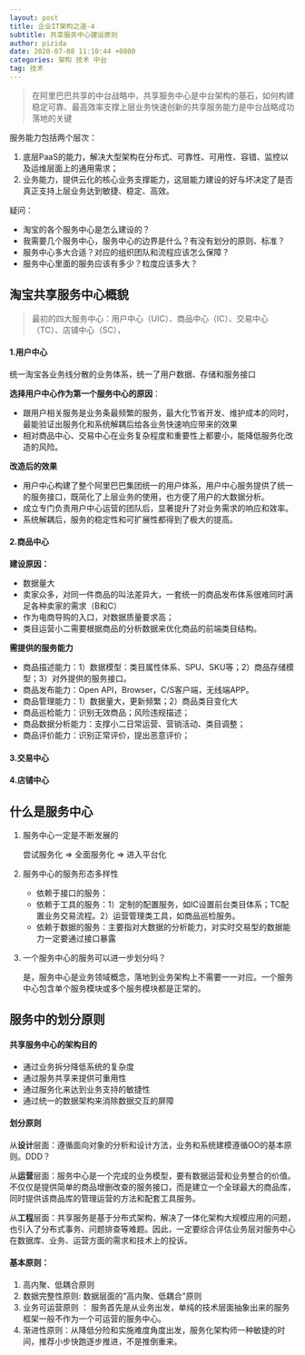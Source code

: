 ```yaml
---
layout: post
title: 企业IT架构之道-4
subtitle: 共享服务中心建设原则
author: pizida
date: 2020-07-08 11:10:44 +0800
categories: 架构 技术 中台
tag: 技术
---
```


> 在阿里巴巴共享的中台战略中，共享服务中心是中台架构的基石，如何构建稳定可靠、最高效率支撑上层业务快速创新的共享服务能力是中台战略成功落地的关键

服务能力包括两个层次：

1. 底层PaaS的能力，解决大型架构在分布式、可靠性、可用性、容错、监控以及运维层面上的通用需求；
2. 业务能力，提供云化的核心业务支撑能力，这层能力建设的好与坏决定了是否真正支持上层业务达到敏捷、稳定、高效。

疑问：

- 淘宝的各个服务中心是怎么建设的？
- 我需要几个服务中心，服务中心的边界是什么？有没有划分的原则、标准？
- 服务中心多大合适？对应的组织团队和流程应该怎么保障？
- 服务中心里面的服务应该有多少？粒度应该多大？

## 淘宝共享服务中心概貌

> 最初的四大服务中心：用户中心（UIC）、商品中心（IC）、交易中心（TC）、店铺中心（SC），

#### 1.用户中心

统一淘宝各业务线分散的业务体系，统一了用户数据、存储和服务接口

**选择用户中心作为第一个服务中心的原因**：

- 跟用户相关服务是业务条最频繁的服务，最大化节省开发、维护成本的同时，最能验证出服务化和系统解耦后给各业务快速响应带来的效果
- 相对商品中心、交易中心在业务复杂程度和重要性上都要小，能降低服务化改造的风险。

**改造后的效果**

- 用户中心构建了整个阿里巴巴集团统一的用户体系，用户中心服务提供了统一的服务接口，既简化了上层业务的使用，也方便了用户的大数据分析。
- 成立专门负责用户中心运营的团队后，显著提升了对业务需求的响应和效率。
- 系统解耦后，服务的稳定性和可扩展性都得到了极大的提高。

#### 2.商品中心

**建设原因：**

- 数据量大
- 卖家众多，对同一件商品的叫法差异大，一套统一的商品发布体系很难同时满足各种卖家的需求（B和C）
- 作为电商导购的入口，对数据质量要求高；
- 类目运营小二需要根据商品的分析数据来优化商品的前端类目结构。

**需提供的服务能力**

- 商品描述能力：1）数据模型：类目属性体系、SPU、SKU等；2）商品存储模型；3）对外提供的服务接口。
- 商品发布能力：Open API，Browser，C/S客户端，无线端APP。
- 商品管理能力：1）数据量大，更新频繁；2）商品类目变化大
- 商品巡检能力：识别无效商品；风险违规描述；
- 商品数据分析能力：支撑小二日常运营、营销活动、类目调整；
- 商品评价能力：识别正常评价，提出恶意评价；

#### 3.交易中心

#### 4.店铺中心

## 什么是服务中心

1. 服务中心一定是不断发展的

   尝试服务化 => 全面服务化  => 进入平台化

2. 服务中心的服务形态多样性

   - 依赖于接口的服务：
   - 依赖于工具的服务：1）定制的配置服务，如IC设置前台类目体系；TC配置业务交易流程。2）运营管理类工具，如商品巡检服务。
   - 依赖于数据的服务：主要指对大数据的分析能力，对实时交易型的数据能力一定要通过接口暴露

3. 一个服务中心的服务可以进一步划分吗？

   是，服务中心是业务领域概念，落地到业务架构上不需要一一对应。一个服务中心包含单个服务模块或多个服务模块都是正常的。

## 服务中的划分原则

#### 共享服务中心的架构目的

- 通过业务拆分降低系统的复杂度
- 通过服务共享来提供可重用性
- 通过服务化来达到业务支持的敏捷性
- 通过统一的数据架构来消除数据交互的屏障

#### 划分原则

从**设计**层面：遵循面向对象的分析和设计方法，业务和系统建模遵循OO的基本原则。DDD？

从**运营**层面：服务中心是一个完成的业务模型，要有数据运营和业务整合的价值。不仅仅是提供简单的商品增删改查的服务接口，而是建立一个全球最大的商品库，同时提供该商品库的管理运营的方法和配套工具服务。

从**工程**层面：共享服务是基于分布式架构，解决了一体化架构大规模应用的问题，也引入了分布式事务、问题排查等难题。因此，一定要综合评估业务层对服务中心在数据库、业务、运营方面的需求和技术上的投诉。

#### 基本原则：

1. 高内聚、低耦合原则
2. 数据完整性原则: 数据层面的"高内聚、低耦合"原则
3. 业务可运营原则 ： 服务首先是从业务出发，单纯的技术层面抽象出来的服务框架一般不作为一个可运营的服务中心。
4. 渐进性原则：从降低分险和实施难度角度出发，服务化架构师一种敏捷的时间，推荐小步快跑逐步推进，不是推倒重来。





